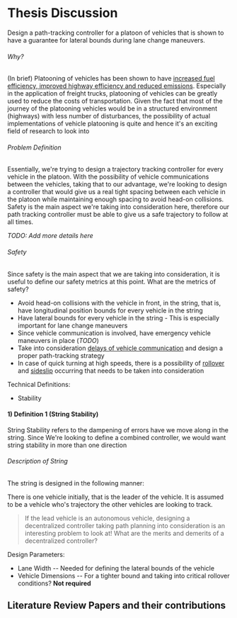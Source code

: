 # Thesis Discussion

Design a path-tracking controller for a platoon of vehicles that is shown to have a guarantee for lateral bounds during lane change maneuvers.

###### Why?

(In brief) Platooning of vehicles has been shown to have [increased fuel efficiency, improved highway efficiency and reduced emissions](https://www.hindawi.com/journals/jat/2020/2604012/). Especially in the application of freight trucks, platooning of vehicles can be greatly used to reduce the costs of transportation. Given the fact that most of the journey of the platooning vehicles would be in a structured environment (highways) with less number of disturbances, the possibility of actual implementations of vehicle platooning is quite and hence it's an exciting field of research to look into

###### Problem Definition

Essentially, we're trying to design a trajectory tracking controller for every vehicle in the platoon. With the possibility of vehicle communications between the vehicles, taking that to our advantage, we're looking to design a controller that would give us a real tight spacing between each vehicle in the platoon while maintaining enough spacing to avoid head-on collisions. Safety is the main aspect we're taking into consideration here, therefore our path tracking controller must be able to give us a safe trajectory to follow at all times.  

*TODO: Add more details here*

###### Safety

Since safety is the main aspect that we are taking into consideration, it is useful to define our safety metrics at this point. What are the metrics of safety?

- Avoid head-on collisions with the vehicle in front, in the string, that is, have longitudinal position bounds for every vehicle in the string
- Have lateral bounds for every vehicle in the string - This is especially important for lane change maneuvers
- Since vehicle communication is involved, have emergency vehicle maneuvers in place (*TODO*)
- Take into consideration <u>delays of vehicle communication</u> and design a proper path-tracking strategy
- In case of quick turning at high speeds, there is a possibility of <u>rollover</u> and <u>sideslip</u> occurring that needs to be taken into consideration 

Technical Definitions:

- Stability

#### 1) Definition 1 (String Stability)

String Stability refers to the dampening of errors have we move along in the string. Since We're looking to define a combined controller, we would want string stability in more than one direction



###### Description of String

The string is designed in the following manner:

There is one vehicle initially, that is the leader of the vehicle. It is assumed to be a vehicle who's trajectory the other vehicles are looking to track. 

> If the lead vehicle is an autonomous vehicle, designing a decentralized controller taking path planning into consideration is an interesting problem to look at! What are the merits and demerits of a decentralized controller?

Design Parameters:

- Lane Width -- Needed for defining the lateral bounds of the vehicle
- Vehicle Dimensions -- For a tighter bound and taking into critical rollover conditions? **Not required**





## Literature Review Papers and their contributions

